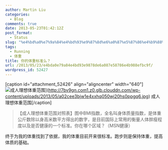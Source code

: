 ```yaml
---
author: Martin Liu
categories:
  - Blog
comments: true
date: 2013-05-23T01:42:12Z
post_format:
  - Status
slug: "%e4%bd%a0%e7%9a%84%e4%bd%93%e9%87%8d%e6%a0%87%e5%87%86%e4%b9%88%ef%bc%9f"
tags:
  - Running
  - 体重
title: 你的体重标准么？
url: /2013/05/23/e4bda0e79a84e4bd93e9878de6a087e58786e4b988efbc9f/
wordpress_id: 52427
---
```


[caption id="attachment_52426" align="aligncenter" width="640"]![成人理想体重范围](http://7bv9gn.com1.z0.glb.clouddn.com/wp-content/uploads/2013/05/a02cee3bjw1e4xxhq050wj20hs0ppgq6.jpg)](http://7bv9gn.com1.z0.glb.clouddn.com/wp-content/uploads/2013/05/a02cee3bjw1e4xxhq050wj20hs0ppgq6.jpg) 成人理想体重范围[/caption]

<blockquote>【成人理想体重范围对照表】图中BMI指数，全名叫身体质量指数，是体重公斤数除以身高米数平方得出的数字，是目前国际上常用的衡量人体胖瘦程度以及是否健康的一个标准。你在哪个区域？（MSN健康）</blockquote>

终于为我的体重找到了依据，我的体重目前开来很标准。跑步则是保持体重，提高体质的基础。
